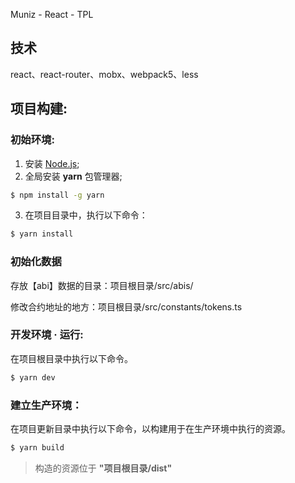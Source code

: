 Muniz - React - TPL

## 技术

react、react-router、mobx、webpack5、less

## 项目构建:

### 初始环境:

1. 安装 [Node.js](https://nodejs.org/en/download/);
2. 全局安装 **yarn** 包管理器;

```bash
$ npm install -g yarn
```

3. 在项目目录中，执行以下命令：

```bash
$ yarn install
```

### 初始化数据

存放【abi】数据的目录：项目根目录/src/abis/

修改合约地址的地方：项目根目录/src/constants/tokens.ts

### 开发环境 · 运行:

在项目根目录中执行以下命令。

```bash
$ yarn dev
```

### 建立生产环境：

在项目更新目录中执行以下命令，以构建用于在生产环境中执行的资源。

```bash
$ yarn build
```

> 构造的资源位于 **"项目根目录/dist"**
